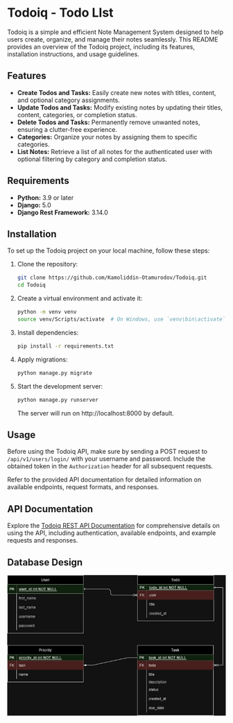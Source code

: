 # Todoiq - Todo LIst

Todoiq is a simple and efficient Note Management System designed to help users create, organize, and manage their notes seamlessly. This README provides an overview of the Todoiq project, including its features, installation instructions, and usage guidelines.

## Features

- **Create Todos and Tasks:** Easily create new notes with titles, content, and optional category assignments.
- **Update Todos and Tasks:** Modify existing notes by updating their titles, content, categories, or completion status.
- **Delete Todos and Tasks:** Permanently remove unwanted notes, ensuring a clutter-free experience.
- **Categories:** Organize your notes by assigning them to specific categories.
- **List Notes:** Retrieve a list of all notes for the authenticated user with optional filtering by category and completion status.

## Requirements

- **Python:** 3.9 or later
- **Django:** 5.0
- **Django Rest Framework:** 3.14.0

## Installation

To set up the Todoiq project on your local machine, follow these steps:

1. Clone the repository:

   ```bash
   git clone https://github.com/Kamoliddin-Otamurodov/Todoiq.git
   cd Todoiq
   ```

2. Create a virtual environment and activate it:

   ```bash
   python -m venv venv
   source venv/Scripts/activate  # On Windows, use `venv\bin\activate`
   ```

3. Install dependencies:

   ```bash
   pip install -r requirements.txt
   ```

5. Apply migrations:

   ```bash
   python manage.py migrate
   ```

6. Start the development server:

   ```bash
   python manage.py runserver
   ```

   The server will run on http://localhost:8000 by default.

## Usage

Before using the Todoiq API, make sure by sending a POST request to `/api/v1/users/login/` with your username and password. Include the obtained token in the `Authorization` header for all subsequent requests.

Refer to the provided API documentation for detailed information on available endpoints, request formats, and responses.

## API Documentation

Explore the [Todoiq REST API Documentation](api-docs.md) for comprehensive details on using the API, including authentication, available endpoints, and example requests and responses.

## Database Design

![db-design](Todoiq-database-design.jpg)